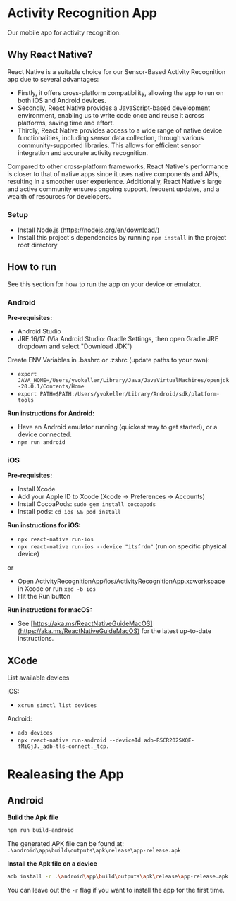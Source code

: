 # Activity Recognition App

Our mobile app for activity recognition.

## Why React Native?

React Native is a suitable choice for our Sensor-Based Activity Recognition app due to several advantages:

- Firstly, it offers cross-platform compatibility, allowing the app to run on both iOS and Android devices. 
- Secondly, React Native provides a JavaScript-based development environment, enabling us to write code once and reuse it across platforms, saving time and effort.
- Thirdly, React Native provides access to a wide range of native device functionalities, including sensor data collection, through various community-supported libraries. This allows for efficient sensor integration and accurate activity recognition.

Compared to other cross-platform frameworks, React Native's performance is closer to that of native apps since it uses native components and APIs, resulting in a smoother user experience. Additionally, React Native's large and active community ensures ongoing support, frequent updates, and a wealth of resources for developers.

### Setup
- Install Node.js (https://nodejs.org/en/download/)
- Install this project's dependencies by running `npm install` in the project root directory

## How to run

See this section for how to run the app on your device or emulator.

### Android

**Pre-requisites:**

- Android Studio
- JRE 16/17 (Via Android Studio: Gradle Settings, then open Gradle JRE dropdown and select "Download JDK")

Create ENV Variables in .bashrc or .zshrc (update paths to your own):

- `export JAVA_HOME=/Users/yvokeller/Library/Java/JavaVirtualMachines/openjdk-20.0.1/Contents/Home`
- `export PATH=$PATH:/Users/yvokeller/Library/Android/sdk/platform-tools`

**Run instructions for Android:**

- Have an Android emulator running (quickest way to get started), or a device connected.
- `npm run android`

### iOS

**Pre-requisites:**

- Install Xcode
- Add your Apple ID to Xcode (Xcode -> Preferences -> Accounts)
- Install CocoaPods: `sudo gem install cocoapods`
- Install pods: `cd ios && pod install`

**Run instructions for iOS:**

- `npx react-native run-ios`
- `npx react-native run-ios --device "itsfrdm"` (run on specific physical device)

or

- Open ActivityRecognitionApp/ios/ActivityRecognitionApp.xcworkspace in Xcode or run `xed -b ios`
- Hit the Run button

**Run instructions for macOS:**

- See [https://aka.ms/ReactNativeGuideMacOS](https://aka.ms/ReactNativeGuideMacOS) for the latest up-to-date instructions.

## XCode

List available devices

iOS:
- `xcrun simctl list devices`

Android:
- `adb devices`
- `npx react-native run-android --deviceId adb-R5CR202SXQE-fMiGjJ._adb-tls-connect._tcp.`

# Realeasing the App

## Android

**Build the Apk file**
```bash
npm run build-android
```
The generated APK file can be found at: `.\android\app\build\outputs\apk\release\app-release.apk`

**Install the Apk file on a device**
```bash
adb install -r .\android\app\build\outputs\apk\release\app-release.apk
```
You can leave out the `-r` flag if you want to install the app for the first time.